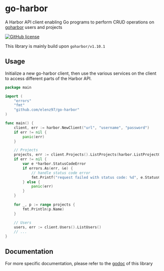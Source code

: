 # go-harbor

A Harbor API client enabling Go programs to perform CRUD operations on [goharbor](https://github.com/goharbor/harbor) users and projects

[![GitHub license](https://img.shields.io/github/license/elenz97/go-harbor.svg)](https://github.com/elenz97/go-harbor/blob/master/LICENSE)

This library is mainly build upon `goharbor/v1.10.1`

## Usage

Initialize a new go-harbor client, then use the various services on the client to
access different parts of the Harbor API.

```go
package main

import (
    "errors"
    "fmt"
    "github.com/elenz97/go-harbor"
)

func main() {
    client, err := harbor.NewClient("url", "username", "password")
    if err != nil {
        panic(err)
    }

    // Projects
    projects, err := client.Projects().ListProjects(harbor.ListProjectOptions{})
    if err != nil {
        var e *harbor.StatusCodeError
        if errors.As(err, &e) {
            // handle status code error
            fmt.Printf("request failed with status code: %d", e.StatusCode)
        } else {
            panic(err)
        }
    }
    
    for _, p := range projects {
        fmt.Println(p.Name)
    }
    
    // Users
    users, err := client.Users().ListUsers()
    // ...
}
```

## Documentation
For more specific documentation, please refer to the [godoc](https://pkg.go.dev/github.com/elenz97/go-harbor) of this library
